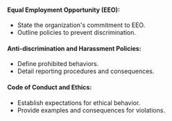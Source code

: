 #### Equal Employment Opportunity (EEO):

- State the organization's commitment to EEO.
- Outline policies to prevent discrimination.

#### Anti-discrimination and Harassment Policies:

- Define prohibited behaviors.
- Detail reporting procedures and consequences.

#### Code of Conduct and Ethics:

- Establish expectations for ethical behavior.
- Provide examples and consequences for violations.